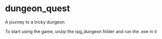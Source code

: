 # dungeon_quest
A journey to a tricky dungeon

To start using the game, unzip the rpg_dungeon folder and run the .exe in it
